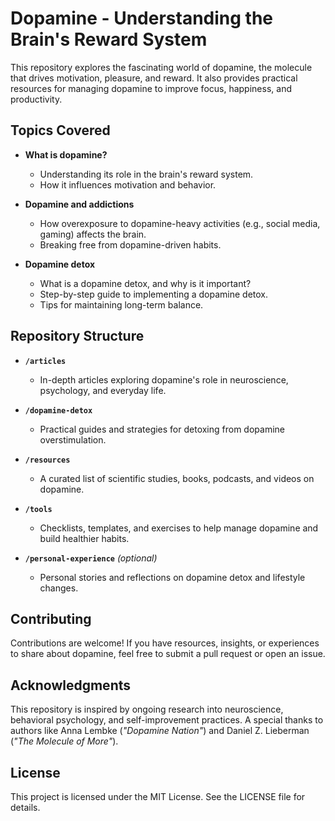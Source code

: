 # Dopamine - Understanding the Brain's Reward System

This repository explores the fascinating world of dopamine, the molecule that drives motivation, pleasure, and reward. It also provides practical resources for managing dopamine to improve focus, happiness, and productivity.

## Topics Covered

- **What is dopamine?**
  - Understanding its role in the brain's reward system.
  - How it influences motivation and behavior.

- **Dopamine and addictions**
  - How overexposure to dopamine-heavy activities (e.g., social media, gaming) affects the brain.
  - Breaking free from dopamine-driven habits.

- **Dopamine detox**
  - What is a dopamine detox, and why is it important?
  - Step-by-step guide to implementing a dopamine detox.
  - Tips for maintaining long-term balance.

## Repository Structure

- **`/articles`**
  - In-depth articles exploring dopamine's role in neuroscience, psychology, and everyday life.

- **`/dopamine-detox`**
  - Practical guides and strategies for detoxing from dopamine overstimulation.

- **`/resources`**
  - A curated list of scientific studies, books, podcasts, and videos on dopamine.

- **`/tools`**
  - Checklists, templates, and exercises to help manage dopamine and build healthier habits.

- **`/personal-experience`** *(optional)*
  - Personal stories and reflections on dopamine detox and lifestyle changes.

## Contributing

Contributions are welcome! If you have resources, insights, or experiences to share about dopamine, feel free to submit a pull request or open an issue.

## Acknowledgments

This repository is inspired by ongoing research into neuroscience, behavioral psychology, and self-improvement practices. A special thanks to authors like Anna Lembke (*"Dopamine Nation"*) and Daniel Z. Lieberman (*"The Molecule of More"*).

## License

This project is licensed under the MIT License. See the LICENSE file for details.
